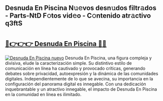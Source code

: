 ## Desnuda En Piscina N𝚞𝚎vos desn𝚞dos filtr𝚊dos - Parts-NtD F𝚘tos vid𝚎o - C𝚘ntenido atr𝚊ctivo q3ftS

# <h2><a href="http://mb5q5yp.tromn.icu/?c=Desnuda+En+Piscina">🔗👉👉👉 Desnuda En Piscina 🔗🔗</a></h2>

[![Desnuda En Piscina nuevo](https://i.imgur.com/pEAQMta.gif)](http://mb5q5yp.tromn.icu/?c=Desnuda+En+Piscina)
Desnuda En Piscina, una figura compleja y divisiva, elude la caracterización simple. Su distintivo estilo de comunicación en línea ha cautivado y provocado críticas, generando debates sobre privacidad, autoexpresión y la dinámica de las comunidades digitales. Independientemente de lo que se avecina, su importancia en la configuración del panorama digital es innegable. Con una dedicación inquebrantable y un atractivo innegable, el impacto de Desnuda En Piscina en la comunidad en línea es ilimitado.
